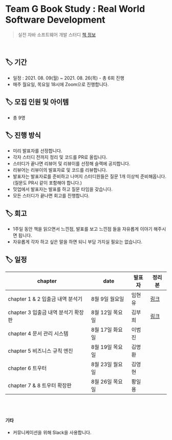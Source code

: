 # Team G Book Study : Real World Software Development
> 실전 자바 소프트웨어 개발 스터디
[책 정보](http://www.yes24.com/Product/Goods/90533758?OzSrank=2)

<br/>

## 🏷 기간

- 일정 : 2021. 08. 09(월) ~ 2021. 08. 26(목) - 총 6회 진행
- 매주 월요일, 목요일 18시에 Zoom으로 진행합니다.

## 🏷 모집 인원 및 아이템

- 총 9명

## 🏷 진행 방식

- 미리 발표자를 선정합니다.
- 각자 스터디 전까지 정리 및 코드를 PR로 올립니다.
- 스터디가 끝나면 리뷰어 및 리뷰이를 선정해 슬랙에 공지합니다.
- 리뷰어는 리뷰이의 발표자료 및 코드를 리뷰합니다.
- 발표자는 발표자료를 준비하고 나머지 스터디원들은 질문 1개 이상씩 준비해옵니다. (질문도 PR시 같이 포함해야 합니다.)
- 밋업에서 발표자는 발표를 하고 질문 타임을 갖습니다.
- 모든 스터디가 끝나면 회고를 진행합니다.

## 🏷 회고

- 1주일 동안 책을 읽으면서 느낀점, 발표를 보고 느낀점 들을 자유롭게 이야기 해주시면 됩니다.
- 자유롭게 각자 하고 싶은 말을 하면 되니 부담 가지실 필요는 없습니다.


## 🏷 일정

|chapter|date|발표자|정리본|
|---|---|---|---|
|chapter 1 & 2 입출금 내역 분석기|8월 9일 월요일|임현유|[링크](https://github.com/prgrms-web-devcourse/be-G-book-real-world-software-development-study/blob/ivorymood/chapter1%262.md)|
|chapter 3 입출금 내역 분석기 확장판|8월 12일 목요일|김부희|[링크](https://github.com/buri-1029/Be-G-RWSD-Book-Study/blob/G/3/buri-1029/note/ch3.md)|
|chapter 4 문서 관리 시스템|8월 17일 화요일|이범진||
|chapter 5 비즈니스 규칙 엔진|8월 19일 목요일 |김명환||
|chapter 6 트우터|8월 23일 월요일|김영현||
|chapter 7 & 8 트우터 확장판|8월 26일 목요일|황일용||

<br/>


<br/>

#### 기타

- 커뮤니케이션을 위해 Slack을 사용합니다.
